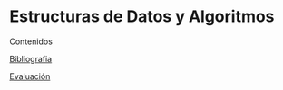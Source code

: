 # Estructuras de Datos y Algoritmos

Contenidos

[Bibliografia](bibliografia.html)

[Evaluación](evaluacion.html)
